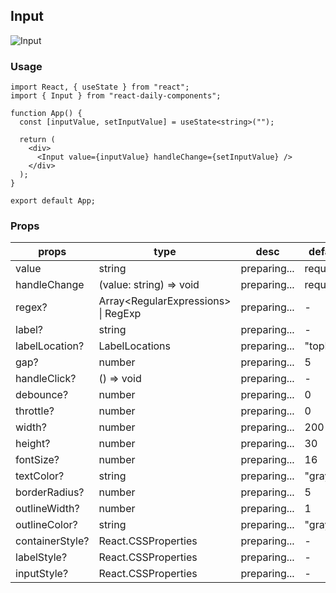 ## Input

![Input](https://firebasestorage.googleapis.com/v0/b/react-daily-components.appspot.com/o/Input.png?alt=media&token=b1436dd4-790c-4c2b-8033-85b4d11b8a84)

### Usage

```
import React, { useState } from "react";
import { Input } from "react-daily-components";

function App() {
  const [inputValue, setInputValue] = useState<string>("");

  return (
    <div>
      <Input value={inputValue} handleChange={setInputValue} />
    </div>
  );
}

export default App;
```

### Props

| props           | type                                  | desc         | default   |
| --------------- | ------------------------------------- | ------------ | --------- |
| value           | string                                | preparing... | required  |
| handleChange    | (value: string) => void               | preparing... | required  |
| regex?          | Array\<RegularExpressions\> \| RegExp | preparing... | -         |
| label?          | string                                | preparing... | -         |
| labelLocation?  | LabelLocations                        | preparing... | "topLeft" |
| gap?            | number                                | preparing... | 5         |
| handleClick?    | () => void                            | preparing... | -         |
| debounce?       | number                                | preparing... | 0         |
| throttle?       | number                                | preparing... | 0         |
| width?          | number                                | preparing... | 200       |
| height?         | number                                | preparing... | 30        |
| fontSize?       | number                                | preparing... | 16        |
| textColor?      | string                                | preparing... | "gray"    |
| borderRadius?   | number                                | preparing... | 5         |
| outlineWidth?   | number                                | preparing... | 1         |
| outlineColor?   | string                                | preparing... | "gray"    |
| containerStyle? | React.CSSProperties                   | preparing... | -         |
| labelStyle?     | React.CSSProperties                   | preparing... | -         |
| inputStyle?     | React.CSSProperties                   | preparing... | -         |

